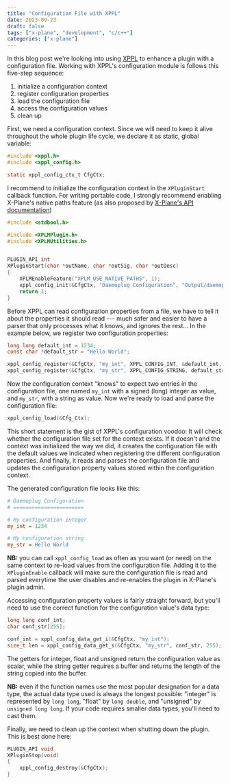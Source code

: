 ```yaml
---
title: "Configuration File with XPPL"
date: 2023-09-23
draft: false
tags: ["x-plane", "development", "c/c++"]
categories: ["x-plane"]
---
```


In this blog post we're looking into using [XPPL](https://github.com/daemotron/xppl/) to enhance a plugin with a configuration file. Working with XPPL's configuration module is follows this five-step sequence:

1. initialize a configuration context
2. register configuration properties
3. load the configuration file
4. access the configuration values
5. clean up

First, we need a configuration context. Since we will need to keep it alive throughout the whole plugin life cycle, we declare it as static, global variable:

```c
#include <xppl.h>
#include <xppl_config.h>

static xppl_config_ctx_t CfgCtx;
```

I recommend to initialize the configuration context in the `XPluginStart` callback function. For writing portable code, I strongly recommend enabling X-Plane's native paths feature (as also proposed by [X-Plane's API documentation](https://developer.x-plane.com/sdk/XPLMUtilities/#Directory_Separators))

```c
#include <stdbool.h>

#include <XPLMPlugin.h>
#include <XPLMUtilities.h>


PLUGIN_API int
XPluginStart(char *outName, char *outSig, char *outDesc)
{
    XPLMEnableFeature("XPLM_USE_NATIVE_PATHS", 1);
    xppl_config_init(&CfgCtx, "Daemoplug Configuration", "Output/daemoplug/config.txt", XPLMGetDirectorySeparator(), true)
    return 1;
}
```

Before XPPL can read configuration properties from a file, we have to tell it about the properties it should read --- much safer and easier to have a parser that only processes what it knows, and ignores the rest... In the example below, we register two configuration properties:

```c
long long default_int = 1234;
const char *default_str = "Hello World";

xppl_config_register(&CfgCtx, "my_int", XPPL_CONFIG_INT, &default_int, "My configurable integer");
xppl_config_register(&CfgCtx, "my_str", XPPL_CONFIG_STRING, default_str, "My configurable string");
```

Now the configuration context "knows" to expect two entries in the configuration file, one named `my_int` with a signed (long) integer as value, and `my_str`, with a string as value. Now we're ready to load and parse the configuration file:

```c
xppl_config_load(&Cfg_Ctx);
```

This short statement is the gist of XPPL's configuration voodoo: It will check whether the configuration file set for the context exists. If it doesn't and the context was initialized the way we did, it creates the configuration file with the default values we indicated when registering the different configuration properties. And finally, it reads and parses the configuration file and updates the configuration property values stored within the configuration context.

The generated configuration file looks like this:

```ini
# Daemoplug Configuration
# =======================

# My configuration integer
my_int = 1234

# My configuration string
my_str = Hello World
```

**NB:** you can call `xppl_config_load` as often as you want (or need) on the same context to re-load values from the configuration file. Adding it to the `XPluginEnable` callback will make sure the configuration file is read and parsed everytime the user disables and re-enables the plugin in X-Plane's plugin admin.

Accessing configuration property values is fairly straight forward, but you'll need to use the correct function for the configuration value's data type:

```c
long long conf_int;
char conf_str[255];

conf_int = xppl_config_data_get_i(&CfgCtx, "my_int");
size_t len = xppl_config_data_get_s(&CfgCtx, "my_str", conf_str, 255);
```

The getters for integer, float and unsigned return the configuration value as scalar, while the string getter requires a buffer and returns the length of the string copied into the buffer.

**NB:** even if the function names use the most popular designation for a data type, the actual data type used is always the longest possible: "integer" is represented by `long long`, "float" by `long double`, and "unsigned" by `unsigned long long`. If your code requires smaller data types, you'll need to cast them.

Finally, we need to clean up the context when shutting down the plugin. This is best done here:

```c
PLUGIN_API void
XPluginStop(void)
{
    xppl_config_destroy(&CfgCtx);
}
```
